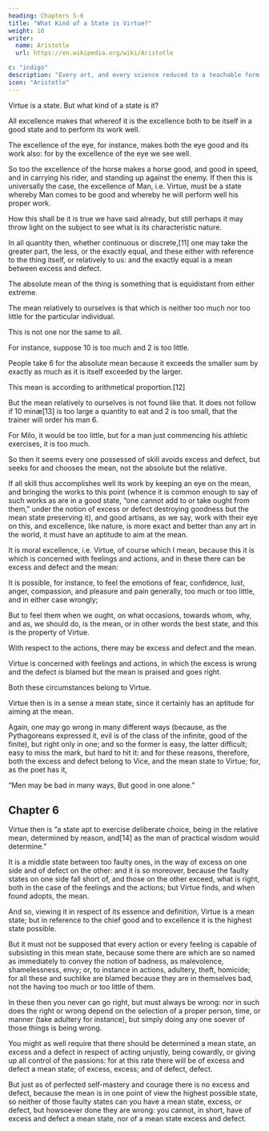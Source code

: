 ```yaml
---
heading: Chapters 5-6
title: "What Kind of a State is Virtue?"
weight: 10
writer:
  name: Aristotle
  url: https://en.wikipedia.org/wiki/Aristotle

c: "indigo"
description: "Every art, and every science reduced to a teachable form, and similarly, every action and moral choice, aims at some good"
icon: "Aristotle"
---
```


<!-- What the genus of Virtue is has been said; but we must not merely speak of it thus, that  -->

Virtue is a state. But what kind of a state is it?

All excellence makes that whereof it is the excellence both to be itself in a good state and to perform its work well. 

The excellence of the eye, for instance, makes both the eye good and its work also: for by the excellence of the eye we see well. 

So too the excellence of the horse makes a horse good, and good in speed, and in carrying his rider, and standing up against the enemy. If then this is universally the case, the excellence of Man, i.e. Virtue, must be a state whereby Man comes to be good and whereby he will perform well his proper work. 

How this shall be it is true we have said already, but still perhaps it may throw light on the subject to see what is its characteristic nature.

In all quantity then, whether continuous or discrete,[11] one may take the greater part, the less, or the exactly equal, and these either with reference to the thing itself, or relatively to us: and the exactly equal is a mean between excess and defect. 

The absolute mean of the thing is something that is equidistant from either extreme.

The mean relatively to ourselves is that which is neither too much nor too little for the particular individual. 

This is not one nor the same to all.

For instance, suppose 10 is too much and 2 is too little. 

People take 6 for the absolute mean because it exceeds the smaller sum by exactly as much as it is itself exceeded by the larger. 

This mean is according to arithmetical proportion.[12]

But the mean relatively to ourselves is not found like that. It does not follow if 10 minæ[13] is too large a quantity to eat and 2 is too small, that the trainer will order his man 6. 

 <!-- because for the person who is to take it this also may be too much or too little:  -->

For Milo, it would be too little, but for a man just commencing his athletic exercises, it is too much.

<!-- : similarly too of the exercises themselves, as running or wrestling. -->

So then it seems every one possessed of skill avoids excess and defect, but seeks for and chooses the mean, not the absolute but the relative.

If all skill thus accomplishes well its work by keeping an eye on the mean, and bringing the works to this point (whence it is common enough to say of such works as are in a good state, “one cannot add to or take ought from them,” under the notion of excess or defect destroying goodness but the mean state preserving it), and good artisans, as we say, work with their eye on this, and excellence, like nature, is more exact and better than any art in the world, it must have an aptitude to aim at the mean.

It is moral excellence, i.e. Virtue, of course which I mean, because this it is which is concerned with feelings and actions, and in these there can be excess and defect and the mean: 

It is possible, for instance, to feel the emotions of fear, confidence, lust, anger, compassion, and pleasure and pain generally, too much or too little, and in either case wrongly; 

But to feel them when we ought, on what occasions, towards whom, why, and as, we should do, is the mean, or in other words the best state, and this is the property of Virtue.

With respect to the actions, there may be excess and defect and the mean.

Virtue is concerned with feelings and actions, in which the excess is wrong and the defect is blamed but the mean is praised and goes right.

Both these circumstances belong to Virtue. 

Virtue then is in a sense a mean state, since it certainly has an aptitude for aiming at the mean.

Again, one may go wrong in many different ways (because, as the Pythagoreans expressed it, evil is of the class of the infinite, good of the finite), but right only in one; and so the former is easy, the latter difficult; easy to miss the mark, but hard to hit it: and for these reasons, therefore, both the excess and defect belong to Vice, and the mean state to Virtue; for, as the poet has it,

“Men may be bad in many ways, But good in one alone.”


## Chapter 6

Virtue then is “a state apt to exercise deliberate choice, being in the relative mean, determined by reason, and[14] as the man of practical wisdom would determine.”

It is a middle state between too faulty ones, in the way of excess on one side and of defect on the other: and it is so moreover, because the faulty states on one side fall short of, and those on the other exceed, what is right, both in the case of the feelings and the actions; but Virtue finds, and when found adopts, the mean.

And so, viewing it in respect of its essence and definition, Virtue is a mean state; but in reference to the chief good and to excellence it is the highest state possible.

But it must not be supposed that every action or every feeling is capable of subsisting in this mean state, because some there are which are so named as immediately to convey the notion of badness, as malevolence, shamelessness, envy; or, to instance in actions, adultery, theft, homicide; for all these and suchlike are blamed because they are in themselves bad, not the having too much or too little of them.

In these then you never can go right, but must always be wrong: nor in such does the right or wrong depend on the selection of a proper person, time, or manner (take adultery for instance), but simply doing any one soever of those things is being wrong.

You might as well require that there should be determined a mean state, an excess and a defect in respect of acting unjustly, being cowardly, or giving up all control of the passions: for at this rate there will be of excess and defect a mean state; of excess, excess; and of defect, defect.

But just as of perfected self-mastery and courage there is no excess and defect, because the mean is in one point of view the highest possible state, so neither of those faulty states can you have a mean state, excess, or defect, but howsoever done they are wrong: you cannot, in short, have of excess and defect a mean state, nor of a mean state excess and defect.
